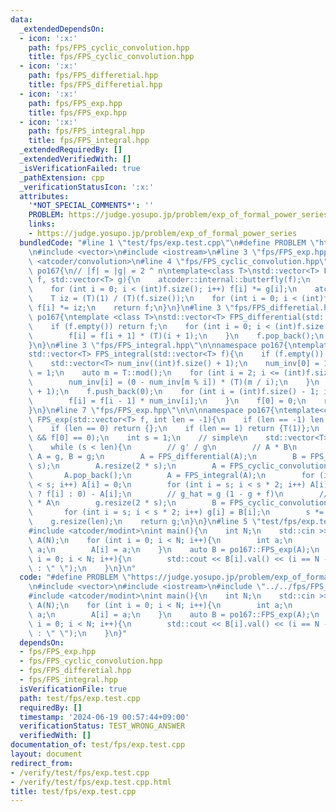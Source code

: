 ```yaml
---
data:
  _extendedDependsOn:
  - icon: ':x:'
    path: fps/FPS_cyclic_convolution.hpp
    title: fps/FPS_cyclic_convolution.hpp
  - icon: ':x:'
    path: fps/FPS_differetial.hpp
    title: fps/FPS_differetial.hpp
  - icon: ':x:'
    path: fps/FPS_exp.hpp
    title: fps/FPS_exp.hpp
  - icon: ':x:'
    path: fps/FPS_integral.hpp
    title: fps/FPS_integral.hpp
  _extendedRequiredBy: []
  _extendedVerifiedWith: []
  _isVerificationFailed: true
  _pathExtension: cpp
  _verificationStatusIcon: ':x:'
  attributes:
    '*NOT_SPECIAL_COMMENTS*': ''
    PROBLEM: https://judge.yosupo.jp/problem/exp_of_formal_power_series
    links:
    - https://judge.yosupo.jp/problem/exp_of_formal_power_series
  bundledCode: "#line 1 \"test/fps/exp.test.cpp\"\n#define PROBLEM \"https://judge.yosupo.jp/problem/exp_of_formal_power_series\"\
    \n#include <vector>\n#include <iostream>\n#line 3 \"fps/FPS_exp.hpp\"\n#include\
    \ <atcoder/convolution>\n#line 4 \"fps/FPS_cyclic_convolution.hpp\"\n\nnamespace\
    \ po167{\n// |f| = |g| = 2 ^ n\ntemplate<class T>\nstd::vector<T> FPS_cyclic_convolution(std::vector<T>\
    \ f, std::vector<T> g){\n    atcoder::internal::butterfly(f);\n    atcoder::internal::butterfly(g);\n\
    \    for (int i = 0; i < (int)f.size(); i++) f[i] *= g[i];\n    atcoder::internal::butterfly_inv(f);\n\
    \    T iz = (T)(1) / (T)(f.size());\n    for (int i = 0; i < (int)f.size(); i++)\
    \ f[i] *= iz;\n    return f;\n}\n}\n#line 3 \"fps/FPS_differetial.hpp\"\n\nnamespace\
    \ po167{\ntemplate <class T>\nstd::vector<T> FPS_differential(std::vector<T> f){\n\
    \    if (f.empty()) return f;\n    for (int i = 0; i < (int)f.size() - 1; i++){\n\
    \        f[i] = f[i + 1] * (T)(i + 1);\n    }\n    f.pop_back();\n    return f;\n\
    }\n}\n#line 3 \"fps/FPS_integral.hpp\"\n\nnamespace po167{\ntemplate <class T>\n\
    std::vector<T> FPS_integral(std::vector<T> f){\n    if (f.empty()) return f;\n\
    \    std::vector<T> num_inv((int)f.size() + 1);\n    num_inv[0] = 1;\n    num_inv[1]\
    \ = 1;\n    auto m = T::mod();\n    for (int i = 2; i <= (int)f.size(); i++){\n\
    \        num_inv[i] = (0 - num_inv[m % i]) * (T)(m / i);\n    }\n    f.reserve((int)f.size()\
    \ + 1);\n    f.push_back(0);\n    for (int i = (int)f.size() - 1; i > 0; i--){\n\
    \        f[i] = f[i - 1] * num_inv[i];\n    }\n    f[0] = 0;\n    return f;\n\
    }\n}\n#line 7 \"fps/FPS_exp.hpp\"\n\n\nnamespace po167{\ntemplate<class T>\nstd::vector<T>\
    \ FPS_exp(std::vector<T> f, int len = -1){\n    if (len == -1) len = f.size();\n\
    \    if (len == 0) return {};\n    if (len == 1) return {T(1)};\n    assert(!f.empty()\
    \ && f[0] == 0);\n    int s = 1;\n    // simple\n    std::vector<T> g = {T(1)};\n\
    \    while (s < len){\n        // g' / g\n        // A * B\n        std::vector<T>\
    \ A = g, B = g;\n        A = FPS_differential(A);\n        B = FPS_inv(B, 2 *\
    \ s);\n        A.resize(2 * s);\n        A = FPS_cyclic_convolution(A, B);\n \
    \       A.pop_back();\n        A = FPS_integral(A);\n        for (int i = 0; i\
    \ < s; i++) A[i] = 0;\n        for (int i = s; i < s * 2; i++) A[i] = (i < (int)f.size()\
    \ ? f[i] : 0) - A[i];\n        // g_hat = g (1 - g + f)\n        // g += B = g\
    \ * A\n        g.resize(2 * s);\n        B = FPS_cyclic_convolution(A, g);\n \
    \       for (int i = s; i < s * 2; i++) g[i] = B[i];\n        s *= 2;\n    }\n\
    \    g.resize(len);\n    return g;\n}\n}\n#line 5 \"test/fps/exp.test.cpp\"\n\
    #include <atcoder/modint>\nint main(){\n    int N;\n    std::cin >> N;\n    std::vector<atcoder::modint998244353>\
    \ A(N);\n    for (int i = 0; i < N; i++){\n        int a;\n        std::cin >>\
    \ a;\n        A[i] = a;\n    }\n    auto B = po167::FPS_exp(A);\n    for (int\
    \ i = 0; i < N; i++){\n        std::cout << B[i].val() << (i == N - 1 ? \"\\n\"\
    \ : \" \");\n    }\n}\n"
  code: "#define PROBLEM \"https://judge.yosupo.jp/problem/exp_of_formal_power_series\"\
    \n#include <vector>\n#include <iostream>\n#include \"../../fps/FPS_exp.hpp\"\n\
    #include <atcoder/modint>\nint main(){\n    int N;\n    std::cin >> N;\n    std::vector<atcoder::modint998244353>\
    \ A(N);\n    for (int i = 0; i < N; i++){\n        int a;\n        std::cin >>\
    \ a;\n        A[i] = a;\n    }\n    auto B = po167::FPS_exp(A);\n    for (int\
    \ i = 0; i < N; i++){\n        std::cout << B[i].val() << (i == N - 1 ? \"\\n\"\
    \ : \" \");\n    }\n}"
  dependsOn:
  - fps/FPS_exp.hpp
  - fps/FPS_cyclic_convolution.hpp
  - fps/FPS_differetial.hpp
  - fps/FPS_integral.hpp
  isVerificationFile: true
  path: test/fps/exp.test.cpp
  requiredBy: []
  timestamp: '2024-06-19 00:57:44+09:00'
  verificationStatus: TEST_WRONG_ANSWER
  verifiedWith: []
documentation_of: test/fps/exp.test.cpp
layout: document
redirect_from:
- /verify/test/fps/exp.test.cpp
- /verify/test/fps/exp.test.cpp.html
title: test/fps/exp.test.cpp
---
```

